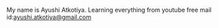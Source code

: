 My name is Ayushi Atkotiya.
Learning everything from youtube free
mail id:ayushi.atkotiya@gmail.com
